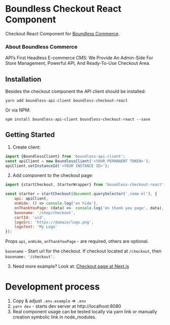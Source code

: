 # Boundless Checkout React Component 

Checkout React Component for [Boundless Commerce](https://boundless-commerce.com/).

### About Boundless Commerce

API’s First Headless E-commerce CMS: We Provide An Admin-Side For Store Management, Powerful API, And Ready-To-Use
Checkout Area.

## Installation

Besides the checkout component the API client should be installed:

`yarn add boundless-api-client boundless-checkout-react` 

Or via NPM:

`npm install boundless-api-client boundless-checkout-react --save`

## Getting Started

1. Create client:

```js
import {BoundlessClient} from 'boundless-api-client';
const apiClient = new BoundlessClient('<YOUR PERMANENT TOKEN>');
apiClient.setInstanceId('<YOUR INSTANCE ID>');
```

2. Add component to the checkout page:

```jsx
import {startCheckout, StarterWrapper} from 'boundless-checkout-react';

const starter = startCheckout(document.querySelector('.some-el'), {
	api: apiClient,
	onHide: () => console.log('on hide'),
	onThankYouPage: (data) =>  console.log('on thank you page', data),
	basename: '/shop/checkout',
	cartId: 'uid',
	logoSrc: 'https://domain/logo.png',
	logoText: 'My Logo'
});
```

Props `api`, `onHide`, `onThankYouPage` - are required, others are optional.

`basename` - Start url for the checkout. If checkout located at `/checkout`, then `basename: '/checkout'`.

3. Need more example? Look at: [Checkout page at Next.js](https://github.com/kirill-zhirnov/boundless-nextjs-sample/blob/master/pages/checkout/%5B%5B...slug%5D%5D.tsx)

# Development process

1. Copy & adjust `.env.example` => `.env`
2. `yarn dev` - starts dev server at http://localhost:8080
3. Real component usage can be tested locally via yarn link or manually creation symbolic link in node_modules.
